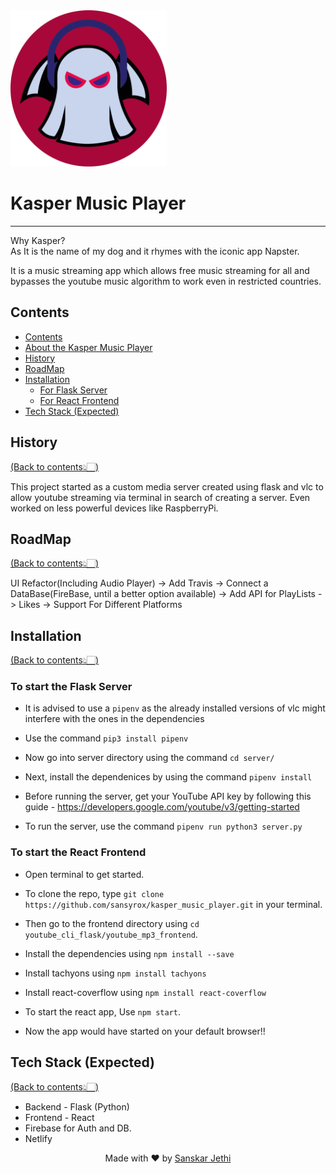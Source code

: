 ﻿<img src="Logo/logo.png" width="250" title="Kasper Logo">

# Kasper Music Player 
---
Why Kasper? <br>
As It is the name of my dog and it rhymes with the iconic app Napster.


It is a music streaming app which allows free music streaming for all and bypasses the youtube music algorithm to work even in restricted countries.

## Contents
- [Contents](#contents)
- [About the Kasper Music Player](#kasper-music-player)
- [History](#history)
- [RoadMap](#roadmap)
- [Installation](#installation)
  - [For Flask Server](#to-start-the-flask-server)
  - [For React Frontend](#to-start-the-react-frontend)
- [Tech Stack (Expected)](#tech-stack-expected)

## History
[(Back to contents👆🏻)](#contents)
<p> This project started as a custom media server created using flask and vlc to allow youtube streaming via terminal in search of creating a server. Even worked on less powerful devices like RaspberryPi.</p>

## RoadMap
[(Back to contents👆🏻)](#contents)

UI Refactor(Including Audio Player) -> Add Travis -> Connect a DataBase(FireBase, until a better option available) -> Add API for PlayLists -> Likes -> Support For Different Platforms

## Installation
[(Back to contents👆🏻)](#contents)

### To start the Flask Server

* It is advised to use a `pipenv` as the already installed versions of vlc might interfere with the ones in the dependencies

* Use the command `pip3 install pipenv`

* Now go into server directory using the command `cd server/`

* Next, install the dependenices by using the command `pipenv install`

* Before running the server, get your YouTube API key by following this guide -                https://developers.google.com/youtube/v3/getting-started


* To run the server, use the command `pipenv run python3 server.py`

### To start the React Frontend

* Open terminal to get started.

* To clone the repo, type `git clone https://github.com/sansyrox/kasper_music_player.git` in your terminal.

* Then go to the frontend directory using `cd youtube_cli_flask/youtube_mp3_frontend`.

* Install the dependencies using `npm install --save`

* Install tachyons using `npm install tachyons`

* Install react-coverflow using `npm install react-coverflow`

* To start the react app, Use `npm start`.

* Now the app would have started on your default browser!!

## Tech Stack (Expected)
[(Back to contents👆🏻)](#contents)

* Backend - Flask (Python) 
* Frontend - React
* Firebase for Auth and DB.
* Netlify
<p align="center"> Made with ❤ by <a href="https://github.com/stealthanthrax">Sanskar Jethi</a></p>
